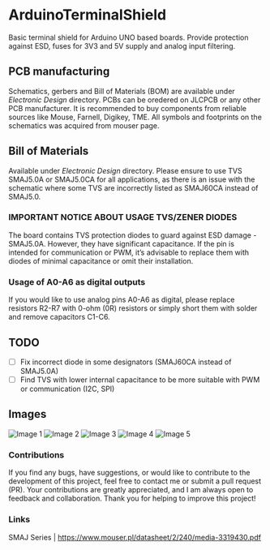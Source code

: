 # ArduinoTerminalShield
Basic terminal shield for Arduino UNO based boards. Provide protection against ESD, fuses for 3V3 and 5V supply and analog input filtering.

## PCB manufacturing
Schematics, gerbers and Bill of Materials (BOM) are available under *Electronic Design* directory. PCBs can be oredered on JLCPCB or any other PCB manufacturer. It is recommended to buy components from reliable sources like Mouse, Farnell, Digikey, TME. All symbols and footprints on the schematics was acquired from mouser page.

## Bill of Materials
Available under *Electronic Design* directory.
Please ensure to use TVS SMAJ5.0A or SMAJ5.0CA for all applications, as there is an issue with the schematic where some TVS are incorrectly listed as SMAJ60CA instead of SMAJ5.0.

### IMPORTANT NOTICE ABOUT USAGE TVS/ZENER DIODES
The board contains TVS protection diodes to guard against ESD damage - SMAJ5.0A. However, they have significant capacitance. If the pin is intended for communication or PWM, it’s advisable to replace them with diodes of minimal capacitance or omit their installation.

### Usage of A0-A6 as digital outputs
If you would like to use analog pins A0-A6 as digital, please replace resistors R2-R7 with 0-ohm (0R) resistors or simply short them with solder and remove capacitors C1-C6.

## TODO
- [ ] Fix incorrect diode in some designators (SMAJ60CA instead of SMAJ5.0A)
- [ ] Find TVS with lower internal capacitance to be more suitable with PWM or communication (I2C, SPI)
## Images
![Image 1](https://github.com/TestDuino/ArduinoTerminalShield/blob/main/Images/3X8_TERMINAL_BLOCK_TopView.png)
![Image 2](https://github.com/TestDuino/ArduinoTerminalShield/blob/main/Images/3X8_TERMINAL_BLOCK_LeftSide.png)
![Image 3](https://github.com/TestDuino/ArduinoTerminalShield/blob/main/Images/3X8_TERMINAL_BLOCK_Front.png)
![Image 4](https://github.com/TestDuino/ArduinoTerminalShield/blob/main/Images/3X8_TERMINAL_BLOCK_LeftSide.png)
![Image 5](https://github.com/TestDuino/ArduinoTerminalShield/blob/main/Images/3X8_TERMINAL_BLOCK_Front.png)

### Contributions
If you find any bugs, have suggestions, or would like to contribute to the development of this project, feel free to contact me or submit a pull request (PR). Your contributions are greatly appreciated, and I am always open to feedback and collaboration. Thank you for helping to improve this project!

### Links
SMAJ Series | https://www.mouser.pl/datasheet/2/240/media-3319430.pdf  